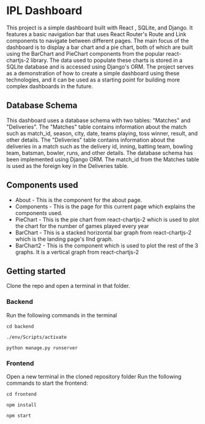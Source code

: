# IPL Dashboard
This project is a simple dashboard built with React , SQLite, and Django. It features a basic navigation bar that uses React Router's Route and Link components to navigate between different pages. The main focus of the dashboard is to display a bar chart and a pie chart, both of which are built using the BarChart and PieChart components from the popular react-chartjs-2 library. The data used to populate these charts is stored in a SQLite database and is accessed using Django's ORM. The project serves as a demonstration of how to create a simple dashboard using these technologies, and it can be used as a starting point for building more complex dashboards in the future.

## Database Schema
This dashboard uses a database schema with two tables: "Matches" and "Deliveries". The "Matches" table contains information about the match such as match_id, season, city, date, teams playing, toss winner, result, and other details. The "Deliveries" table contains information about the deliveries in a match such as the delivery id, inning, batting team, bowling team, batsman, bowler, runs, and other details. The database schema has been implemented using Django ORM. The match_id from the Matches table is used as the foreign key in the Deliveries table.

## Components used

* About - This is the component for the about page.
* Components - This is the page for this current page which explains the components used.
* PieChart - This is the pie chart from react-chartjs-2 which is used to plot the chart for the number of games played every year
* BarChart - This is a stacked horizontal bar graph from react-chartjs-2 which is the landing page's IInd graph.
* BarChart2 - This is the component which is used to plot the rest of the 3 graphs. It is a vertical graph from react-chartjs-2

## Getting started
Clone the repo and open a terminal in that folder.

### Backend

Run the following commands in the terminal

``` 
cd backend

./env/Scripts/activate

python manage.py runserver

```

### Frontend
Open a new terminal in the cloned repository folder
Run the following commands to start the frontend:

```
cd frontend

npm install

npm start

```

